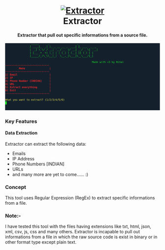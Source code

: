 <h1 align="center">
  <br>
  <a href="https://github.com/iamnihal/extractor"><img src="https://raw.githubusercontent.com/iamnihal/extractor/master/logo.png" alt="Extractor"></a>
  <br>
  Extractor
  <br>
</h1>

<h4 align="center">Extractor that pull out specific informations from a source file.</h4>

![demo](Pic.png)

### Key Features

#### Data Extraction
Extractor can extract the following data:

- Emails
- IP Address
- Phone Numbers [INDIAN]
- URLs
- and many more are yet to come...... :)

### Concept
This tool uses Regular Expression (RegEx) to extract specific informations from a file.

### Note:-
I have tested this tool with the files having extensions like txt, html, json, xml, csv, js, css and many others. Extractor is incapable to pull out informations from a file in which the raw source code is exist in binary or in other format type except plain text.
